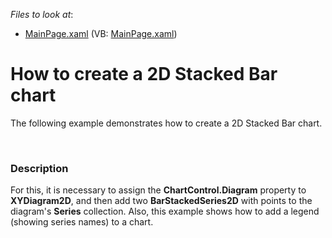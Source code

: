 <!-- default file list -->
*Files to look at*:

* [MainPage.xaml](./CS/StackedBarChart/MainPage.xaml) (VB: [MainPage.xaml](./VB/StackedBarChart/MainPage.xaml))
<!-- default file list end -->
# How to create a 2D Stacked Bar chart


<p>The following example demonstrates how to create a 2D Stacked Bar chart.</p><br />



<h3>Description</h3>

<p>For this, it is necessary to assign the <strong>ChartControl.Diagram</strong> property to <strong>XYDiagram2D</strong>, and then add two <strong>BarStackedSeries2D</strong> with points to the diagram&#39;s <strong>Series</strong> collection. Also, this example shows how to add a legend (showing series names) to a chart.</p><br />


<br/>


